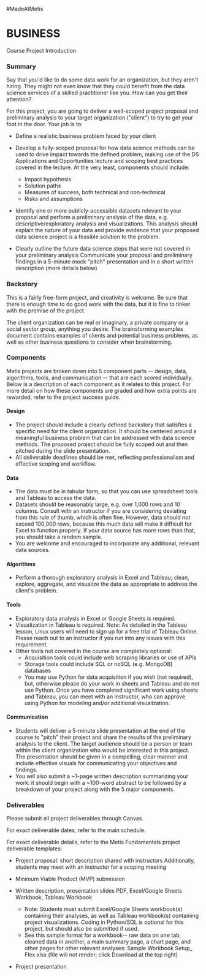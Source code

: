 #MadeAtMetis

# BUSINESS
Course Project Introduction
### Summary
Say that you'd like to do some data work for an organization, but they aren't hiring. They might not even know that they could benefit from the data science services of a skilled practitioner like you. How can you get their attention?

For this project, you are going to deliver a well-scoped project proposal and preliminary analysis to your target organization ("client") to try to get your foot in the door. Your job is to:

* Define a realistic business problem faced by your client
* Develop a fully-scoped proposal for how data science methods can be used to drive impact towards the defined problem, making use of the DS Applications and Opportunities lecture and scoping best practices covered in the lecture. At the very least, components should include:
  * Impact hypothesis
  * Solution paths
  * Measures of success, both technical and non-technical
  * Risks and assumptions

* Identify one or more publicly-accessible datasets relevant to your proposal and perform a preliminary analysis of the data, e.g. descriptive/exploratory analysis and visualizations. This analysis should explain the nature of your data and provide evidence that your proposed data science project is a feasible solution to the problem.
* Clearly outline the future data science steps that were not covered in your preliminary analysis
Communicate your proposal and preliminary findings in a 5-minute mock "pitch" presentation and in a short written description (more details below)

### Backstory
This is a fairly free-form project, and creativity is welcome. Be sure that there is enough time to do good work with the data, but it is fine to tinker with the premise of the project.

The client organization can be real or imaginary, a private company or a social sector group, anything you desire. The brainstorming examples document contains examples of clients and potential business problems, as well as other business questions to consider when brainstorming.

### Components
Metis projects are broken down into 5 component parts -- design, data, algorithms, tools, and communication -- that are each scored individually. Below is a description of each component as it relates to this project. For more detail on how these components are graded and how extra points are rewarded, refer to the project success guide.

#### Design
* The project should include a clearly defined backstory that satisfies a specific need for the client organization. It should be centered around a meaningful business problem that can be addressed with data science methods. The proposed project should be fully scoped out and then pitched during the slide presentation.
* All deliverable deadlines should be met, reflecting professionalism and effective scoping and workflow.
#### Data
* The data must be in tabular form, so that you can use spreadsheet tools and Tableau to access the data.
* Datasets should be reasonably large, e.g. over 1,000 rows and 10 columns. Consult with an instructor if you are considering deviating from this rule of thumb, which is often fine. However, data should not exceed 100,000 rows, because this much data will make it difficult for Excel to function properly. If your data source has more rows than that, you should take a random sample.
* You are welcome and encouraged to incorporate any additional, relevant data sources.
#### Algorithms
* Perform a thorough exploratory analysis in Excel and Tableau; clean, explore, aggregate, and visualize the data as appropriate to address the client's problem.
#### Tools
* Exploratory data analysis in Excel or Google Sheets is required.
* Visualization in Tableau is required. Note: As detailed in the Tableau lesson, Linux users will need to sign up for a free trial of Tableau Online. Please reach out to an instructor if you run into any issues with this requirement.
* Other tools not covered in the course are completely optional:
  * Acquisition tools could include web scraping libraries or use of APIs
  * Storage tools could include SQL or noSQL (e.g. MongoDB) databases
  * You may use Python for data acquisition if you wish (not required), but, otherwise please do your work in sheets and Tableau and do not use Python. Once you have completed significant work using sheets and Tableau, you can meet with an instructor, who can approve using Python for modeling and/or additional visualization.
#### Communication
* Students will deliver a 5-minute slide presentation at the end of the course to "pitch" their project and share the results of the preliminary analysis to the client. The target audience should be a person or team within the client organization who would be interested in this project. The presentation should be given in a compelling, clear manner and include effective visuals for communicating your objectives and findings.
* You will also submit a ~1-page written description summarizing your work: it should begin with a ~100-word abstract to be followed by a breakdown of your project along with the 5 major components.
### Deliverables
Please submit all project deliverables through Canvas.

For exact deliverable dates, refer to the main schedule.

For exact deliverable details, refer to the Metis Fundamentals project deliverable templates:

* Project proposal: short description shared with instructors
Additionally, students may meet with an instructor for a scoping meeting
* Minimum Viable Product (MVP) submission
* Written description, presentation slides PDF, Excel/Google Sheets Workbook, Tableau Workbook

  * Note: Students must submit Excel/Google Sheets workbook(s) containing their analyses, as well as Tableau workbook(s) containing project visualizations. Coding in Python/SQL is optional for this project, but should also be submitted if used.
  * See this sample format for a workbook-- raw data on one tab, cleaned data in another, a main summary page, a chart page, and other pages for other relevant analyses: Sample Workbook Setup_ Flex.xlsx (file will not render; click Download at the top right)
* Project presentation